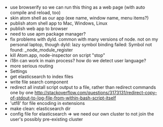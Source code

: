 * use browserify so we can run this thing as a web page (with auto compile and reload, too)
* skin atom shell as our app (exe name, window name, menu items?)
* publish atom shell app to Mac, Windows, Linux
* publish web app to browser
* need to use apm package manager?
* fix problems with dyld.  common with many versions of node.  not on my personal laptop, though
    dyld: lazy symbol binding failed: Symbol not found: _node_module_register
* kill Atom.app, node-inspector on script "stop"
* i18n
    can work in main process? how do we detect user language?
* more serious routing
* Settings
* get elasticsearch to index files
* write file search component
* redirect all install script output to a file, rather than redirect commands one by one
    http://stackoverflow.com/questions/3173131/redirect-copy-of-stdout-to-log-file-from-within-bash-script-itself
* 'utf8' for file encoding in extensions
* make clean: elasticsearch dir
* config file for elasticsearch => we need our own cluster to not join the user's possibly pre-existing cluster
